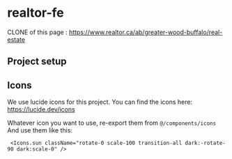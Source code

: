 # realtor-fe


CLONE of this page : https://www.realtor.ca/ab/greater-wood-buffalo/real-estate


## Project setup




## Icons
We use lucide icons for this project. You can find the icons here: https://lucide.dev/icons

Whatever icon you want to use, re-export them from `@/components/icons`
And use them like this:

```import { Icons } from '@/components/icons';
 <Icons.sun className="rotate-0 scale-100 transition-all dark:-rotate-90 dark:scale-0" />
```